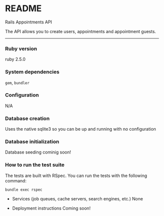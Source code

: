 # README

Rails Appointments API

The API allows you to create users, appointments and appointment guests.

____

### Ruby version
ruby 2.5.0

### System dependencies
`gem`, `bundler`

### Configuration
N/A

### Database creation
Uses the native sqlite3 so you can be up and running with no configuration

### Database initialization
Database seeding cominig soon!

### How to run the test suite
The tests are built with RSpec. You can run the tests with the following command:

    bundle exec rspec

* Services (job queues, cache servers, search engines, etc.)
None

* Deployment instructions
Coming soon!
